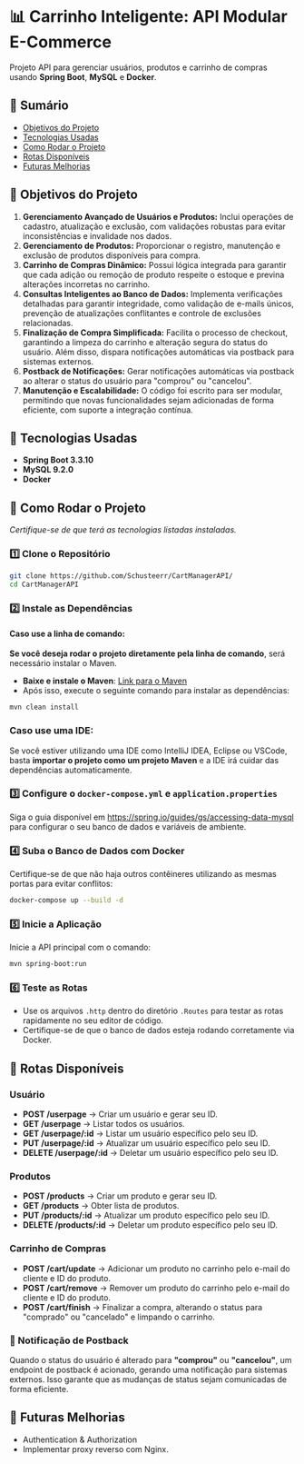 # 📊 Carrinho Inteligente: API Modular E-Commerce

Projeto API para gerenciar usuários, produtos e carrinho de compras usando **Spring Boot**, **MySQL** e **Docker**.

## 📖 Sumário
- [Objetivos do Projeto](#🎯-objetivos-do-projeto)
- [Tecnologias Usadas](#🚀-tecnologias-usadas)
- [Como Rodar o Projeto](#🔧-como-rodar-o-projeto)
- [Rotas Disponíveis](#📌-rotas-disponíveis)
- [Futuras Melhorias](#🔮-futuras-melhorias)

## 🎯 Objetivos do Projeto
1. **Gerenciamento Avançado de Usuários e Produtos:** Inclui operações de cadastro, atualização e exclusão, com validações robustas para evitar inconsistências e invalidade nos dados.
2. **Gerenciamento de Produtos:** Proporcionar o registro, manutenção e exclusão de produtos disponíveis para compra.
3. **Carrinho de Compras Dinâmico:** Possui lógica integrada para garantir que cada adição ou remoção de produto respeite o estoque e previna alterações incorretas no carrinho.
4. **Consultas Inteligentes ao Banco de Dados:** Implementa verificações detalhadas para garantir integridade, como validação de e-mails únicos, prevenção de atualizações conflitantes e controle de exclusões relacionadas.
5. **Finalização de Compra Simplificada:** Facilita o processo de checkout, garantindo a limpeza do carrinho e alteração segura do status do usuário. Além disso, dispara notificações automáticas via postback para sistemas externos.
6. **Postback de Notificações:** Gerar notificações automáticas via postback ao alterar o status do usuário para "comprou" ou "cancelou".
7. **Manutenção e Escalabilidade:** O código foi escrito para ser modular, permitindo que novas funcionalidades sejam adicionadas de forma eficiente, com suporte a integração contínua.

## 🚀 Tecnologias Usadas
- **Spring Boot 3.3.10**
- **MySQL 9.2.0**
- **Docker**

## 🔧 Como Rodar o Projeto

*Certifique-se de que terá as tecnologias listadas instaladas.*

### 1️⃣ Clone o Repositório

```bash
git clone https://github.com/Schusteerr/CartManagerAPI/
cd CartManagerAPI
```

### 2️⃣ Instale as Dependências

#### Caso use a linha de comando:

**Se você deseja rodar o projeto diretamente pela linha de comando**, será necessário instalar o Maven.

- **Baixe e instale o Maven**: [Link para o Maven](https://maven.apache.org/install.html)
- Após isso, execute o seguinte comando para instalar as dependências:

```bash
mvn clean install
```

### **Caso use uma IDE:**
Se você estiver utilizando uma IDE como IntelliJ IDEA, Eclipse ou VSCode, basta **importar o projeto como um projeto Maven** e a IDE irá cuidar das dependências automaticamente.

### 3️⃣ Configure o `docker-compose.yml` e `application.properties`

Siga o guia disponível em https://spring.io/guides/gs/accessing-data-mysql para configurar o seu banco de dados e variáveis de ambiente.

### 4️⃣ Suba o Banco de Dados com Docker

Certifique-se de que não haja outros contêineres utilizando as mesmas portas para evitar conflitos:

```bash
docker-compose up --build -d
```

### 5️⃣ Inicie a Aplicação

Inicie a API principal com o comando:

```bash
mvn spring-boot:run
```

### 6️⃣ Teste as Rotas

* Use os arquivos `.http` dentro do diretório `.Routes` para testar as rotas rapidamente no seu editor de código.
* Certifique-se de que o banco de dados esteja rodando corretamente via Docker.

## 📌 Rotas Disponíveis

### Usuário
- **POST /userpage** → Criar um usuário e gerar seu ID.
- **GET /userpage** → Listar todos os usuários.
- **GET /userpage/:id** → Listar um usuário específico pelo seu ID.
- **PUT /userpage/:id** → Atualizar um usuário específico pelo seu ID.
- **DELETE /userpage/:id** → Deletar um usuário específico pelo seu ID.

### Produtos
- **POST /products** → Criar um produto e gerar seu ID.
- **GET /products** → Obter lista de produtos.
- **PUT /products/:id** → Atualizar um produto específico pelo seu ID.
- **DELETE /products/:id** → Deletar um produto específico pelo seu ID.

### Carrinho de Compras
- **POST /cart/update** → Adicionar um produto no carrinho pelo e-mail do cliente e ID do produto.
- **POST /cart/remove** → Remover um produto do carrinho pelo e-mail do cliente e ID do produto.
- **POST /cart/finish** → Finalizar a compra, alterando o status para "comprado" ou "cancelado" e limpando o carrinho.

### 🔄 Notificação de Postback
Quando o status do usuário é alterado para **"comprou"** ou **"cancelou"**, um endpoint de postback é acionado, gerando uma notificação para sistemas externos. Isso garante que as mudanças de status sejam comunicadas de forma eficiente.

## 🔮 Futuras Melhorias
- Authentication & Authorization
- Implementar proxy reverso com Nginx.
